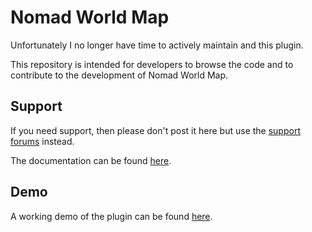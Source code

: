 ﻿Nomad World Map
===============

Unfortunately I no longer have time to actively maintain and this plugin.

This repository is intended for developers to browse the code and to contribute to 
the development of Nomad World Map. 

Support
-------
If you need support, then please don't post it here but use the
[support forums](http://wordpress.org/support/plugin/nomad-world-map) instead. 

The documentation can be found [here](http://wordpress.org/plugins/nomad-world-map/faq/).


Demo
-------
A working demo of the plugin can be found [here](http://nomadworldmap.com).
